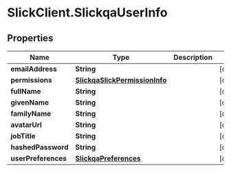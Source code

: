 # SlickClient.SlickqaUserInfo

## Properties
Name | Type | Description | Notes
------------ | ------------- | ------------- | -------------
**emailAddress** | **String** |  | [optional] 
**permissions** | [**SlickqaSlickPermissionInfo**](SlickqaSlickPermissionInfo.md) |  | [optional] 
**fullName** | **String** |  | [optional] 
**givenName** | **String** |  | [optional] 
**familyName** | **String** |  | [optional] 
**avatarUrl** | **String** |  | [optional] 
**jobTitle** | **String** |  | [optional] 
**hashedPassword** | **String** |  | [optional] 
**userPreferences** | [**SlickqaPreferences**](SlickqaPreferences.md) |  | [optional] 


